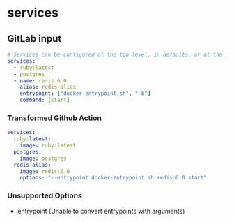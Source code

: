 # services

## GitLab input

```yaml
# Services can be configured at the top level, in defaults, or at the job level
services:
  - ruby:latest
  - postgres
  - name: redis:6.0
    alias: redis-alias
    entrypoint: ["docker-entrypoint.sh", "-b"]
    command: [start]
```

### Transformed Github Action

```yaml
services:
  ruby:latest:
    image: ruby:latest
  postgres:
    image: postgres
  redis-alias:
    image: redis:6.0
    options: "--entrypoint docker-entrypoint.sh redis:6.0 start"
```

### Unsupported Options

- entrypoint (Unable to convert entrypoints with arguments)